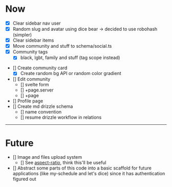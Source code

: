 # Now

- [x] Clear sidebar nav user
- [x] Random slug and avatar using dice bear -> decided to use robohash (simpler)
- [X] Clear sidebar items
- [X] Move community and stuff to schema/social.ts
- [X] Community tags
  - [X] black, lgbt, family and stuff (tag scope instead)
- [] Create community card
  - [X] Create random bg API or random color gradient
- [] Edit community
  - [] svelte form
  - [] +page.server
  - [] +page
- [] Profile page
- [] Create md drizzle schema
  - [] name convention
  - [] resume drizzle workflow in relations

---

# Future

- [] Image and files upload system
  - [] See [aspect-ratio](https://www.shadcn-svelte.com/docs/components/aspect-ratio), think this'll be useful
- [] Abstract some parts of this code into a basic scaffold for future applications (like my-schedule and let's dice) since it has authentication figured out
